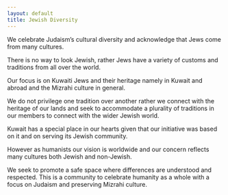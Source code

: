 ```yaml
---
layout: default
title: Jewish Diversity
---
```


We celebrate Judaism’s cultural diversity and acknowledge that Jews come from many cultures.

There is no way to look Jewish, rather Jews have a variety of customs and traditions from all over the world.

Our focus is on Kuwaiti Jews and their heritage namely in Kuwait and abroad and the Mizrahi culture in general. 

We do not privilege one tradition over another rather we connect with the heritage of our lands and seek to accommodate a plurality of traditions in our members to connect with the wider Jewish world.

Kuwait has a special place in our hearts given that our initiative was based on it and on serving its Jewish community.

However as humanists our vision is worldwide and our concern reflects many cultures both Jewish and non-Jewish.

We seek to promote a safe space where differences are understood and respected. This is a community to celebrate humanity as a whole with a focus on Judaism and preserving Mizrahi culture. 
